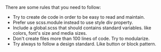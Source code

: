There are some rules that you need to follow:
- Try to create de code in order to be easy to read and maintain.
- Prefer use scss.module instead to use style div property.
- Include a global.scss that should contains standard variables. like colors, font's size and media sizes. 
- Don't create files more than 100 lines of code. Try to modularize.
- Try always to follow a design standard. Like button or block pattern. 